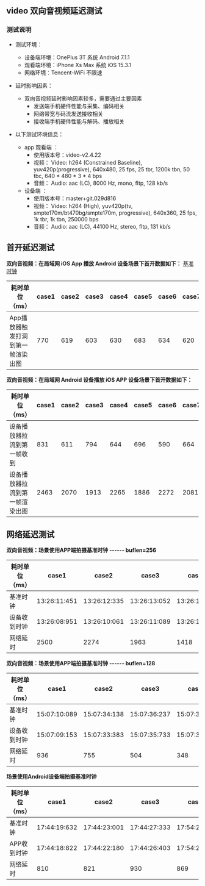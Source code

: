 ## video 双向音视频延迟测试


### 测试说明

*  测试环境：
      *  设备端环境：OnePlus 3T  系统 Android 7.1.1
      *  观看端环境：iPhone Xs Max 系统 iOS 15.3.1
      *  网络环境：Tencent-WiFi 不限速 
          

*  延时影响因素：
      *  双向音视频延时影响因素较多，需要通过主要因素 
           *  发送端手机硬件性能与采集、编码相关
           *  网络带宽与码流发送接收相关
           *  接收端手机硬件性能与解码、播放相关


*  以下测试环境信息：
      *  app 观看端 ：
           *  使用版本号：video-v2.4.22
           *  视频： Video: h264 (Constrained Baseline), yuv420p(progressive), 640x480, 25 fps, 25 tbr, 1200k tbn, 50 tbc, 640 * 480 * 3 * 4 bps
           *  音频： Audio: aac (LC), 8000 Hz, mono, fltp, 128 kb/s
      *  设备端 ：
           *  使用版本号：master+git.029d816
           *  视频： Video: h264 (High), yuv420p(tv, smpte170m/bt470bg/smpte170m, progressive), 640x360, 25 fps, 1k tbr, 1k tbn, 250000 bps
           *  音频： Audio: aac (LC), 44100 Hz, stereo, fltp, 131 kb/s
           


## 首开延迟测试

**双向音视频：在局域网 iOS App 播放 Android 设备场景下首开数据如下：**
[基准时钟](http://www.daojishiqi.com/bjtime.asp)

| 耗时单位（ms）           | case1 | case2 | case3 | case4 | case5 | case6 | case7 | case8 | case9 | case10 | 耗时平均值  |
|--------------------|-------|-------|-------|-------|-------|-------|-------|-------|-------|--------|--------|
| App播放器触发打洞到第一帧渲染出图 | 770   | 619   | 603   | 630   | 683   | 634   | 620   | 662   | 631   | 651    | 650.3  |



**双向音视频：在局域网 Android 设备播放 iOS APP 设备场景下首开数据如下：**

| 耗时单位（ms）        | case1 | case2 | case3 | case4 | case5 | case6 | case7 | case8 | case9 | case10 | 耗时平均值  |
|-----------------|-------|-------|-------|-------|-------|-------|-------|-------|-------|--------|--------|
| 设备播放器拉流到第一帧收到   | 831   | 611   | 794   | 644   | 696   | 590   | 664   | 427   | 728   | 517    | 650.2  |
| 设备播放器拉流到第一帧渲染出图 | 2463  | 2070  | 1913  | 2265  | 1886  | 2272  | 2081  | 1756  | 2412  | 2704   | 2182.2 |



## 网络延迟测试

**双向音视频：场景使用APP端拍摄基准时钟 ------ buflen=256**

| 耗时单位（ms） | case1        | case2        | case3        | case4        | case5        | case6        | case7        | case8        | case9        | case10       | 耗时平均值  |
|----------|--------------|--------------|--------------|--------------|--------------|--------------|--------------|--------------|--------------|--------------|--------|
| 基准时钟     | 13:26:11:451 | 13:26:12:335 | 13:26:13:052 | 13:26:16:769 | 13:26:19:518 | 13:26:21:052 | 13:26:22:449 | 13:26:31:508 | 13:26:55:383 | 13:27:52:017 |        |
| 设备收到时钟   | 13:26:08:951 | 13:26:10:061 | 13:26:11:089 | 13:26:15:351 | 13:26:18:351 | 13:26:20:031 | 13:26:20:961 | 13:26:28:581 | 13:26:52:331 | 13:27:49:733 |        |
| 网络延时     | 2500         | 2274         | 1963         | 1418         | 1167         | 1021         | 1488         | 2927         | 3052         | 2284         | 2009.4 |


**双向音视频：场景使用APP端拍摄基准时钟 ------ buflen=128**

| 耗时单位（ms） | case1        | case2        | case3        | case4        | case5        | case6        | case7        | case8        | case9        | case10       | 耗时平均值  |
|----------|--------------|--------------|--------------|--------------|--------------|--------------|--------------|--------------|--------------|--------------|--------|
| 基准时钟     | 15:07:10:089 | 15:07:34:138 | 15:07:36:237 | 15:07:38:201 | 15:07:40:482 | 15:07:43:020 | 15:07:45:153 | 15:07:48:582 | 15:07:50:934 | 15:07:53:768 |        |
| 设备收到时钟   | 15:07:09:153 | 15:07:33:383 | 15:07:35:733 | 15:07:37:853 | 15:07:39:903 | 15:07:42:237 | 15:07:44:557 | 15:07:48:130 | 15:07:50:252 | 15:07:53:280 |        |
| 网络延时     | 936          | 755          | 504          | 348          | 579          | 783          | 596          | 452          | 682          | 488          | 612.3  |


**场景使用Android设备端拍摄基准时钟**

| 耗时单位（ms） | case1        | case2        | case3        | case4        | case5        | case6        | case7        | case8        | case9        | case10       | 耗时平均值  |
|----------|--------------|--------------|--------------|--------------|--------------|--------------|--------------|--------------|--------------|--------------|--------|
| 基准时钟     | 17:44:19:632 | 17:44:23:001 | 17:44:27:333 | 17:54:29:902 | 17:54:33:333 | 17:54:36:100 | 17:54:38:532 | 17:54:42:730 | 18:04:00:932 | 18:04:08:633 |        |
| APP收到时钟  | 17:44:18:822 | 17:44:22:180 | 17:44:26:403 | 17:54:29:033 | 17:54:32:406 | 17:54:35:269 | 17:54:37:662 | 17:54:41:887 | 18:04:00:066 | 18:04:07:767 |        |
| 网络延时     | 810          | 821          | 930          | 869          | 927          | 831          | 870          | 843          | 866          | 866          | 863.3  |


    